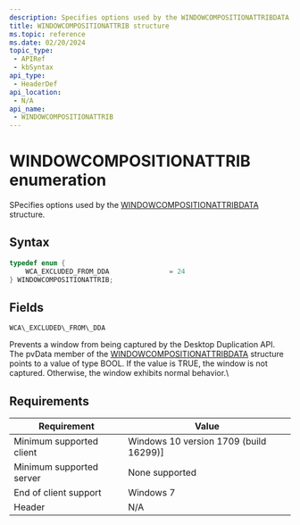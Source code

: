 ```yaml
---
description: Specifies options used by the WINDOWCOMPOSITIONATTRIBDATA structure.
title: WINDOWCOMPOSITIONATTRIB structure
ms.topic: reference
ms.date: 02/20/2024
topic_type:
 - APIRef
 - kbSyntax
api_type:
 - HeaderDef
api_location:
 - N/A
api_name:
 - WINDOWCOMPOSITIONATTRIB
---
```


# WINDOWCOMPOSITIONATTRIB enumeration

SPecifies options used by the [WINDOWCOMPOSITIONATTRIBDATA](windowcompositionattribdata.md) structure.

## Syntax

```C++
typedef enum {
    WCA_EXCLUDED_FROM_DDA               = 24
} WINDOWCOMPOSITIONATTRIB;

```

## Fields

`WCA\_EXCLUDED\_FROM\_DDA`

Prevents a window from being captured by the Desktop Duplication API. The pvData member of the [WINDOWCOMPOSITIONATTRIBDATA](/windows/win32/direct3ddxgi/desktop-dup-api) structure points to a value of type BOOL. If the value is TRUE, the window is not captured. Otherwise, the window exhibits normal behavior.\






## Requirements

| Requirement | Value |
|-|-|
| Minimum supported client | Windows 10 version 1709 (build 16299)] |
| Minimum supported server | None supported |
| End of client support | Windows 7 |
| Header | N/A |

